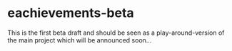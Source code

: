 eachievements-beta
==================

This is the first beta draft and should be seen as a play-around-version of the main project which will be announced soon...